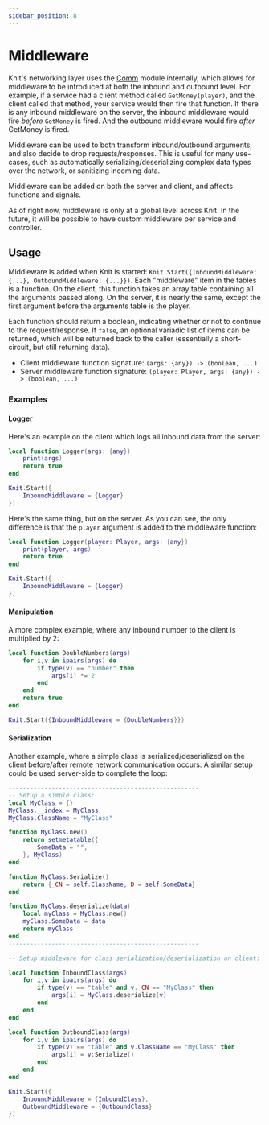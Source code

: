 ```yaml
---
sidebar_position: 8
---
```


# Middleware

Knit's networking layer uses the [Comm](https://sleitnick.github.io/RbxUtil/api/Comm/) module internally, which allows for middleware to be introduced at both the inbound and outbound level. For example, if a service had a client method called `GetMoney(player)`, and the client called that method, your service would then fire that function. If there is any inbound middleware on the server, the inbound middleware would fire _before_ `GetMoney` is fired. And the outbound middleware would fire _after_ GetMoney is fired.

Middleware can be used to both transform inbound/outbound arguments, and also decide to drop requests/responses. This is useful for many use-cases, such as automatically serializing/deserializing complex data types over the network, or sanitizing incoming data.

Middleware can be added on both the server and client, and affects functions and signals.

As of right now, middleware is only at a global level across Knit. In the future, it will be possible to have custom middleware per service and controller.

## Usage

Middleware is added when Knit is started: `Knit.Start({InboundMiddleware: {...}, OutboundMiddleware: {...}})`. Each "middleware" item in the tables is a function. On the client, this function takes an array table containing all the arguments passed along. On the server, it is nearly the same, except the first argument before the arguments table is the player.

Each function should return a boolean, indicating whether or not to continue to the request/response. If `false`, an optional variadic list of items can be returned, which will be returned back to the caller (essentially a short-circuit, but still returning data).

- Client middleware function signature: `(args: {any}) -> (boolean, ...)`
- Server middleware function signature: `(player: Player, args: {any}) -> (boolean, ...)`

### Examples

#### Logger

Here's an example on the client which logs all inbound data from the server:
```lua
local function Logger(args: {any})
	print(args)
	return true
end

Knit.Start({
	InboundMiddleware = {Logger}
})
```

Here's the same thing, but on the server. As you can see, the only difference is that the `player` argument is added to the middleware function:
```lua
local function Logger(player: Player, args: {any})
	print(player, args)
	return true
end

Knit.Start({
	InboundMiddleware = {Logger}
})
```

#### Manipulation

A more complex example, where any inbound number to the client is multiplied by 2:
```lua
local function DoubleNumbers(args)
	for i,v in ipairs(args) do
		if type(v) == "number" then
			args[i] *= 2
		end
	end
	return true
end

Knit.Start({InboundMiddleware = {DoubleNumbers}})
```

#### Serialization

Another example, where a simple class is serialized/deserialized on the client before/after remote network communication occurs. A similar setup could be used server-side to complete the loop:
```lua
-----------------------------------------------------
-- Setup a simple class:
local MyClass = {}
MyClass.__index = MyClass
MyClass.ClassName = "MyClass"

function MyClass.new()
	return setmetatable({
		SomeData = "",
	}, MyClass)
end

function MyClass:Serialize()
	return {_CN = self.ClassName, D = self.SomeData}
end

function MyClass.deserialize(data)
	local myClass = MyClass.new()
	myClass.SomeData = data
	return myClass
end
-----------------------------------------------------

-- Setup middleware for class serialization/deserialization on client:

local function InboundClass(args)
	for i,v in ipairs(args) do
		if type(v) == "table" and v._CN == "MyClass" then
			args[i] = MyClass.deserialize(v)
		end
	end
end

local function OutboundClass(args)
	for i,v in ipairs(args) do
		if type(v) == "table" and v.ClassName == "MyClass" then
			args[i] = v:Serialize()
		end
	end
end

Knit.Start({
	InboundMiddleware = {InboundClass},
	OutboundMiddleware = {OutboundClass}
})
```
